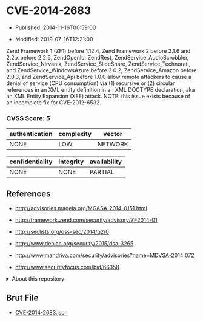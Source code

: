 # CVE-2014-2683

- Published: 2014-11-16T00:59:00

- Modified: 2019-07-16T12:21:00

Zend Framework 1 (ZF1) before 1.12.4, Zend Framework 2 before 2.1.6 and 2.2.x before 2.2.6, ZendOpenId, ZendRest, ZendService_AudioScrobbler, ZendService_Nirvanix, ZendService_SlideShare, ZendService_Technorati, and ZendService_WindowsAzure before 2.0.2, ZendService_Amazon before 2.0.3, and ZendService_Api before 1.0.0 allow remote attackers to cause a denial of service (CPU consumption) via (1) recursive or (2) circular references in an XML entity definition in an XML DOCTYPE declaration, aka an XML Entity Expansion (XEE) attack.  NOTE: this issue exists because of an incomplete fix for CVE-2012-6532.

### CVSS Score: **5**

| authentication | complexity | vector |
| --- | --- | --- |
| NONE | LOW | NETWORK |

| confidentiality | integrity | availability |
| --- | --- | --- |
| NONE | NONE | PARTIAL |

## References

* http://advisories.mageia.org/MGASA-2014-0151.html

* http://framework.zend.com/security/advisory/ZF2014-01

* http://seclists.org/oss-sec/2014/q2/0

* http://www.debian.org/security/2015/dsa-3265

* http://www.mandriva.com/security/advisories?name=MDVSA-2014:072

* http://www.securityfocus.com/bid/66358

<details>
<summary>About this repository</summary> 

  This repository is part of the project [Live Hack CVE](https://github.com/Live-Hack-CVE). Main website can be found [www.live-hack.org](https://www.live-hack.org) 
  
  Made by [Sn0wAlice](https://github.com/Sn0wAlice) for the people that care about security and need to have a feed of the latest CVEs. Hope you enjoy it, don't forget to star the repo and follow me on [Twitter](https://twitter.com/Sn0wAlice) and [Github](https://github.com/Sn0wAlice). And that is my [personnal website](https://www.alice-snow.me/)

  - [Home Page](https://github.com/Live-Hack-CVE)
  - [Framework](https://github.com/Live-Hack-CVE/cve-framework)
  - [CVE database](https://github.com/Live-Hack-CVE/full_database)
  - [Changelog](https://github.com/Live-Hack-CVE/Changelog)
</details>

## Brut File

* [CVE-2014-2683.json](https://raw.githubusercontent.com/Live-Hack-CVE/full_database/main/cves/2014/CVE-2014-2683.json)

